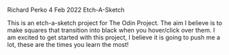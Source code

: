 Richard Perko
4 Feb 2022
Etch-A-Sketch

This is an etch-a-sketch project for The Odin Project. The aim I believe is to make squares that transition into black when you hover/click over them. I am excited to get started with this project, I believe it is going to push me a lot, these are the times you learn the most!
